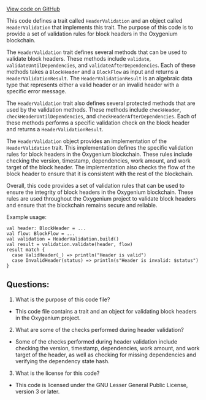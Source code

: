 [View code on GitHub](https://github.com/oxygenium/oxygenium/flow/src/main/scala/org/oxygenium/flow/validation/HeaderValidation.scala)

This code defines a trait called `HeaderValidation` and an object called `HeaderValidation` that implements this trait. The purpose of this code is to provide a set of validation rules for block headers in the Oxygenium blockchain. 

The `HeaderValidation` trait defines several methods that can be used to validate block headers. These methods include `validate`, `validateUntilDependencies`, and `validateAfterDependencies`. Each of these methods takes a `BlockHeader` and a `BlockFlow` as input and returns a `HeaderValidationResult`. The `HeaderValidationResult` is an algebraic data type that represents either a valid header or an invalid header with a specific error message. 

The `HeaderValidation` trait also defines several protected methods that are used by the validation methods. These methods include `checkHeader`, `checkHeaderUntilDependencies`, and `checkHeaderAfterDependencies`. Each of these methods performs a specific validation check on the block header and returns a `HeaderValidationResult`. 

The `HeaderValidation` object provides an implementation of the `HeaderValidation` trait. This implementation defines the specific validation rules for block headers in the Oxygenium blockchain. These rules include checking the version, timestamp, dependencies, work amount, and work target of the block header. The implementation also checks the flow of the block header to ensure that it is consistent with the rest of the blockchain. 

Overall, this code provides a set of validation rules that can be used to ensure the integrity of block headers in the Oxygenium blockchain. These rules are used throughout the Oxygenium project to validate block headers and ensure that the blockchain remains secure and reliable. 

Example usage:

```
val header: BlockHeader = ...
val flow: BlockFlow = ...
val validation = HeaderValidation.build()
val result = validation.validate(header, flow)
result match {
  case ValidHeader(_) => println("Header is valid")
  case InvalidHeader(status) => println(s"Header is invalid: $status")
}
```
## Questions: 
 1. What is the purpose of this code file?
- This code file contains a trait and an object for validating block headers in the Oxygenium project.

2. What are some of the checks performed during header validation?
- Some of the checks performed during header validation include checking the version, timestamp, dependencies, work amount, and work target of the header, as well as checking for missing dependencies and verifying the dependency state hash.

3. What is the license for this code?
- This code is licensed under the GNU Lesser General Public License, version 3 or later.